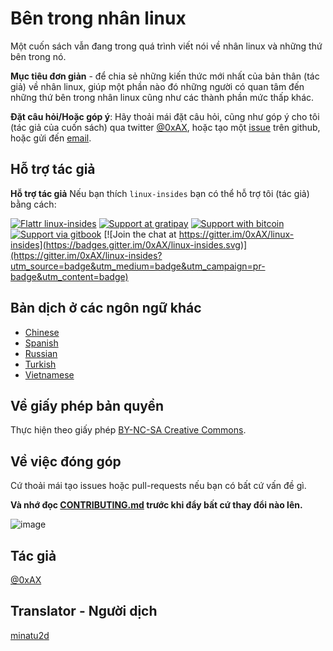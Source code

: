 Bên trong nhân linux
===============

Một cuốn sách vẫn đang trong quá trình viết nói về nhân linux và những thứ bên trong nó.

**Mục tiêu đơn giản** - để chia sẻ những kiến thức mới nhất của bản thân (tác giả) về nhân linux, giúp một phần nào đó những người có quan tâm đến những thứ bên trong nhân linux cũng như các thành phần mức thấp khác.

**Đặt câu hỏi/Hoặc góp ý**: Hãy thoải mái đặt câu hỏi, cũng như góp ý cho tôi (tác giả của cuốn sách) qua twitter [@0xAX](https://twitter.com/0xAX), hoặc tạo một [issue](https://github.com/0xAX/linux-insides/issues/new) trên github, hoặc gửi đến [email](mailto:anotherworldofworld@gmail.com).

Hỗ trợ tác giả
-------

**Hỗ trợ tác giả** Nếu bạn thích `linux-insides` bạn có thể hỗ trợ tôi (tác giả) bằng cách: 

[![Flattr linux-insides](https://img.shields.io/badge/donate-flattr-green.svg)](https://flattr.com/submit/auto?user_id=0xAX&url=https://github.com/0xAX/linux-insides/&title=linux-insed) [![Support at gratipay](https://img.shields.io/gratipay/0xAX.svg)](https://gratipay.com/~0xAX/) [![Support with bitcoin](https://img.shields.io/badge/donate-bitcoin-green.svg)](https://www.coinbase.com/checkouts/0bfa452a41cf52c0b3f99500b4f31685) [![Support via gitbook](https://img.shields.io/badge/donate-gitbook-green.svg)](https://gumroad.com/l/gitbook_54c9232c1db1670300055523?wanted=true) [![Join the chat at https://gitter.im/0xAX/linux-insides](https://badges.gitter.im/0xAX/linux-insides.svg)](https://gitter.im/0xAX/linux-insides?utm_source=badge&utm_medium=badge&utm_campaign=pr-badge&utm_content=badge)

Bản dịch ở các ngôn ngữ khác
-------------------

  * [Chinese](https://github.com/MintCN/linux-insides-zh)
  * [Spanish](https://github.com/leolas95/linux-insides)
  * [Russian](https://github.com/proninyaroslav/linux-insides-ru)
  * [Turkish](https://github.com/ayyucedemirbas/linux-insides_Turkish)
  * [Vietnamese](https://github.com/minatu2d/linux-insides_vi)
  
Về giấy phép bản quyền
-------------

Thực hiện theo giấy phép [BY-NC-SA Creative Commons](http://creativecommons.org/licenses/by-nc-sa/4.0/).

Về việc đóng góp 
--------------

Cứ thoải mái tạo issues hoặc pull-requests nếu bạn có bất cứ vấn đề gì.

**Và nhớ đọc [CONTRIBUTING.md](https://github.com/0xAX/linux-insides/blob/master/CONTRIBUTING.md) trước khi đẩy bất cứ thay đổi nào lên.**

![image](http://oi58.tinypic.com/23upobq.jpg)

Tác giả
---------------

[@0xAX](https://twitter.com/0xAX)

Translator - Người dịch
---------------
[minatu2d](https://github.com/minatu2d)
